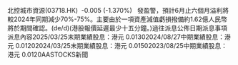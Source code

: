 北控城市資源(03718.HK)  -0.005 (-1.370%)   發盈警，預計6月止六個月溢利將較2024年同期減少70%-75%。主要由於一項資產減值虧損撥備約1.62億人民幣將於期間確認。(de/d)(港股報價延遲最少十五分鐘。)過往派息公佈日期派息事項派息內容2025/03/25末期業績股息：港元 0.01302024/08/27中期業績股息：港元 0.01202024/03/25末期業績股息：港元 0.01502023/08/25中期業績股息：港元 0.0120AASTOCKS新聞